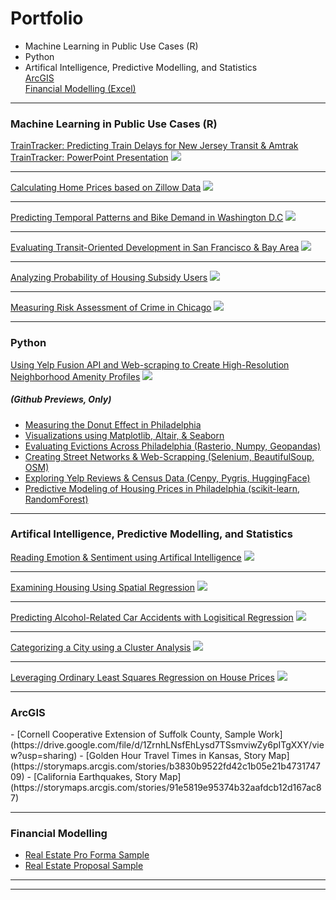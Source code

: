# Portfolio

* Machine Learning in Public Use Cases (R)
* Python
* Artifical Intelligence, Predictive Modelling, and Statistics <br>
<a href="#scroll2">ArcGIS </a> <br>
<a href="#scroll1">Financial Modelling (Excel)</a>

---

### Machine Learning in Public Use Cases (R)
 
[TrainTracker: Predicting Train Delays for New Jersey Transit & Amtrak](/projects/figuring-it-out-markdown.html) <br> 
[TrainTracker: PowerPoint Presentation](https://drive.google.com/file/d/1-L7rZkTZ-m6oQc1FHyWHVvdZbQmpufME/view?usp=sharing)
<img src="https://github.com/TrevorKap/Portfolio-Page/blob/master/images/TrainGraphs.jpg?raw=true"/>


---
[Calculating Home Prices based on Zillow Data](/projects/MidtermAssignment.html)
<img src="images/ZillowPredictionsDashboard.png?raw=true"/>

---
[Predicting Temporal Patterns and Bike Demand in Washington D.C](/projects/PredictingBikeUseDC.html)
<img src="images/PredictingBikeShareDashboard.png?raw=true"/>

---
[Evaluating Transit-Oriented Development in San Francisco & Bay Area](/projects/TODAssignment_Kapuvari.html)
<img src="images/TODSanFranBay.png?raw=true"/>

---
[Analyzing Probability of Housing Subsidy Users](/projects/TargetingaHousingSubsidyKapuvari.html)
<img src="images/housesubsidy.png?raw=true"/>

---
[Measuring Risk Assessment of Crime in Chicago](/projects/GeospatialRiskPredictionKapuvari.html)
<img src="images/RiskAssessment.png?raw=true"/>

---

### Python

[Using Yelp Fusion API and Web-scraping to Create High-Resolution Neighborhood Amenity Profiles](http://luckylaharltim.GitHub.io/MUSA_5500_Final)
<img src="images/AmenityDashboard.png?raw=true"/>

##### (Github Previews, Only)

- [Measuring the Donut Effect in Philadelphia](https://github.com/TrevorKap/Portfolio-Page/blob/master/projects/DonutEffect.ipynb)
- [Visualizations using Matplotlib, Altair, & Seaborn](https://github.com/TrevorKap/Portfolio-Page/blob/master/projects/matplotseabornaltair.ipynb)
- [Evaluating Evictions Across Philadelphia (Rasterio, Numpy, Geopandas)](https://github.com/TrevorKap/Portfolio-Page/blob/master/projects/evictions.ipynb)
- [Creating Street Networks & Web-Scrapping (Selenium, BeautifulSoup, OSM)](https://github.com/TrevorKap/Portfolio-Page/blob/master/projects/streetsandwebscrap.ipynb)
- [Exploring Yelp Reviews & Census Data (Cenpy, Pygris, HuggingFace)](https://github.com/TrevorKap/Portfolio-Page/blob/master/projects/yelpreviews.ipynb)
- [Predictive Modeling of Housing Prices in Philadelphia (scikit-learn, RandomForest)](https://github.com/TrevorKap/Portfolio-Page/blob/master/projects/predictionmodelling.ipynb)

---

### Artifical Intelligence, Predictive Modelling, and Statistics

[Reading Emotion &  Sentiment using Artifical Intelligence](/projects/emotionsentiment.html)
<img src="images/GPTDashboard.png?raw=true"/>

---

[Examining Housing Using Spatial Regression](/projects/SPATIALRegression.html)
<img src="images/SpatialRegressioDashboard.png?raw=true"/>

---

[Predicting Alcohol-Related Car Accidents with Logisitical Regression](/projects/LogisticRegression.html)
<img src="images/logisticdashboard.png?raw=true"/>

---

[Categorizing a City using a Cluster Analysis](/projects/kmeansclusters.html)
<img src="images/ClustersDashboard.png?raw=true"/>

---

[Leveraging Ordinary Least Squares Regression on House Prices](/projects/OLSRegression.html)
<img src="images/homework1statspic.png?raw=true"/>

---
<div>
  <h3 id="scroll2"> ArcGIS </h3>
</div>
- [Cornell Cooperative Extension of Suffolk County, Sample Work](https://drive.google.com/file/d/1ZrnhLNsfEhLysd7TSsmviwZy6pITgXXY/view?usp=sharing)
- [Golden Hour Travel Times in Kansas, Story Map](https://storymaps.arcgis.com/stories/b3830b9522fd42c1b05e21b473174709)
- [California Earthquakes, Story Map](https://storymaps.arcgis.com/stories/91e5819e95374b32aafdcb12d167ac87)

---
<div>
  <h3 id="scroll1"> Financial Modelling </h3>
</div>

- [Real Estate Pro Forma Sample](https://drive.google.com/file/d/1SbKRN3aR0iZuVeNruVqtcZ5DZfqUGHYT/view?usp=sharing)
- [Real Estate Proposal Sample](https://drive.google.com/file/d/1GDl2h8u4B8e8uVVPUcwVJiPy9M303eXm/view?usp=sharing)


---
<meta http-equiv='cache-control' content='no-cache'> 
<meta http-equiv='expires' content='0'> 
<meta http-equiv='pragma' content='no-cache'>

---


